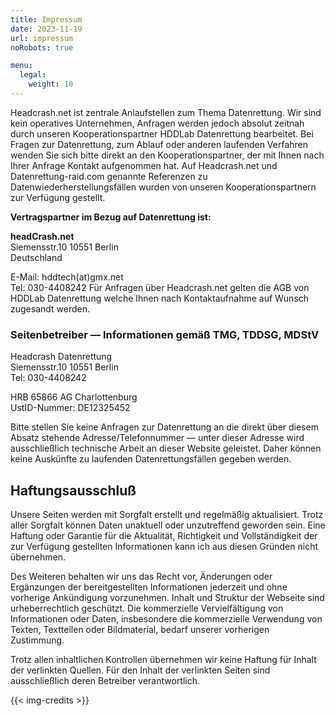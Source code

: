 ```yaml
---
title: Impressum
date: 2023-11-19
url: impressum
noRobots: true

menu:
  legal:
    weight: 10
---
```


Headcrash.net ist zentrale Anlaufstellen zum Thema Datenrettung. Wir sind kein operatives Unternehmen, Anfragen werden jedoch absolut zeitnah durch unseren Kooperationspartner HDDLab Datenrettung bearbeitet. Bei Fragen zur Datenrettung, zum Ablauf oder anderen laufenden Verfahren wenden Sie sich bitte direkt an den Kooperationspartner, der mit Ihnen nach Ihrer Anfrage Kontakt aufgenommen hat. Auf Headcrash.net und Datenrettung-raid.com genannte Referenzen zu Datenwiederherstellungsfällen wurden von unseren Kooperationspartnern zur Verfügung gestellt.

**Vertragspartner im Bezug auf Datenrettung ist:**

**headCrash.net**  
Siemensstr.10 10551 Berlin  
Deutschland

E-Mail: hddtech(at)gmx.net  
Tel: 030-4408242 
Für Anfragen über Headcrash.net gelten die AGB von HDDLab Datenrettung welche Ihnen nach Kontaktaufnahme auf Wunsch zugesandt werden.

### Seitenbetreiber — Informationen gemäß TMG, TDDSG, MDStV

Headcrash Datenrettung  
Siemensstr.10 
10551 Berlin   
Tel: 030-4408242

HRB 65866 AG Charlottenburg  
UstID-Nummer: DE12325452

Bitte stellen Sie keine Anfragen zur Datenrettung an die direkt über diesem Absatz stehende Adresse/Telefonnummer — unter dieser Adresse wird ausschließlich technische Arbeit an dieser Website geleistet. Daher können keine Auskünfte zu laufenden Datenrettungsfällen gegeben werden.

## Haftungsausschluß

Unsere Seiten werden mit Sorgfalt erstellt und regelmäßig aktualisiert. Trotz aller Sorgfalt können Daten unaktuell oder unzutreffend geworden sein. Eine Haftung oder Garantie für die Aktualität, Richtigkeit und Vollständigkeit der zur Verfügung gestellten Informationen kann ich aus diesen Gründen nicht übernehmen.

Des Weiteren behalten wir uns das Recht vor, Änderungen oder Ergänzungen der bereitgestellten Informationen jederzeit und ohne vorherige Ankündigung vorzunehmen. Inhalt und Struktur der Webseite sind urheberrechtlich geschützt. Die kommerzielle Vervielfältigung von Informationen oder Daten, insbesondere die kommerzielle Verwendung von Texten, Textteilen oder Bildmaterial, bedarf unserer vorherigen Zustimmung.

Trotz allen inhaltlichen Kontrollen übernehmen wir keine Haftung für Inhalt der verlinkten Quellen. Für den Inhalt der verlinkten Seiten sind ausschließlich deren Betreiber verantwortlich.

{{< img-credits >}}
